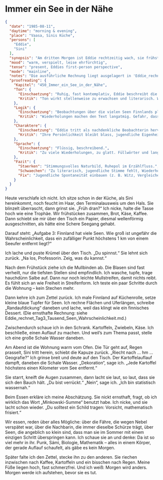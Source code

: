 # Immer ein See in der Nähe

```json
{
  "date": "1985-08-11",
  "daytime": "morning & evening",
  "place": "Vaasa, Sinis Küche",
  "persons": [
    "Eddie",
    "Sini"
  ],
  "synopsis": "Am dritten Morgen ist Eddie rechtzeitig wach, sie frühstückt mit Sini, die ihr den Zettel direkt am Tisch gibt. Tagsüber rechnet sie, versorgt ihre fast verheilten Füße und kocht ein thematisch passendes Abendessen. Am Abend erkennt Eddie, wie sehr Sini ihre Aufgaben mit Humor und Intelligenz auflädt. Ihr Respekt wächst, und zwischen beiden liegt ein unausgesprochenes Band.",
  "mood": "warm, verspielt, leise ehrfürchtig",
  "tense": "present, Eddies first-person perspective",
  "mode": "mainline",
  "notes": "Die ausführliche Rechnung liegt ausgelagert in 'Eddie_rechnet_Tag3_Tausend_Seen_Wahrscheinlichkeit.md'.",
  "proofreading": {
    "Kapitel": "450_Immer_ein_See_in_der_Nähe",
    "Ton": {
      "Einschaetzung": "Ruhig, fast kontemplativ, Eddie beschreibt die Naturbeobachtung mit Staunen.",
      "Kritik": "Ton wirkt stellenweise zu erwachsen und literarisch. Wenig jugendliche Spontaneität."
    },
    "Logik": {
      "Einschaetzung": "Beobachtungen über die vielen Seen Finnlands plausibel.",
      "Kritik": "Wiederholungen machen den Text langatmig. Gefahr, dass die Szene wie Füllmaterial wirkt."
    },
    "Charaktere": {
      "Einschaetzung": "Eddie tritt als nachdenkliche Beobachterin hervor.",
      "Kritik": "Ihre Persönlichkeit bleibt blass, jugendliche Eigenheiten fehlen. Keine Dynamik mit Nebenfiguren."
    },
    "Sprache": {
      "Einschaetzung": "Flüssig, beschreibend.",
      "Kritik": "Zu viele Wiederholungen, zu glatt. Füllwörter und lange Sätze nehmen Tempo raus."
    },
    "Fazit": {
      "Staerken": "Stimmungsvolles Naturbild, Ruhepol im Erzählfluss.",
      "Schwaechen": "Zu literarisch, jugendliche Stimme fehlt, Wiederholungen.",
      "Fix": "Jugendliche Spontaneität einbauen (z. B. Witz, Vergleiche), Sprache straffen, weniger Wiederholungen."
    }
  }
}
```

Heute verschlafe ich nicht. Ich sitze schon in der Küche, als Sini hereinkommt,
noch feucht im Haar, den Terminalausweis um den Hals. Sie blinzelt überrascht,
dann grinst sie. „Früh dran?“ Ich nicke, halte die Tasse hoch wie eine Trophäe.
Wir frühstücken zusammen, Brot, Käse, Kaffee. Dann schiebt sie mir über den
Tisch ein Papier, diesmal wellenförmig ausgeschnitten, als hätte eine Schere
Seegang gehabt.

Darauf steht: „Aufgabe 3: Finnland hat viele Seen. Wie groß ist ungefähr die
Wahrscheinlichkeit, dass ein zufälliger Punkt höchstens 1 km von einem Seeufer
entfernt liegt?“

Ich lache und puste Krümel über den Tisch. „Du spinnst.“ Sie lehnt sich zurück.
„Na los, Professorin. Zeig, was du kannst.“

Nach dem Frühstück ziehe ich die Mullbinden ab. Die Blasen sind fast verheilt,
nur die tiefsten Stellen sind empfindlich. Ich wasche, tupfe, trage hauchdünn
Salbe auf. Dann nur noch leichte Mullstreifen, damit nichts reibt. Es fühlt sich
an wie Freiheit in Streifenform. Ich teste ein paar Schritte durch die Wohnung –
kein Stechen mehr.

Dann kehre ich zum Zettel zurück. Ich male Finnland auf Küchenrolle, setze
kleine blaue Tupfer für Seen. Ich rechne Flächen und Uferlängen, schreibe
„Randaufdickung“ daneben und lache, weil das klingt wie ein finnisches Dessert.
(Die ernsthafte Rechnung: siehe
Eddie_rechnet_Tag3_Tausend_Seen_Wahrscheinlichkeit.md.)

Zwischendurch schaue ich in den Schrank. Kartoffeln, Zwiebeln, Käse. Ich
beschließe, einen Auflauf zu machen. Und weil’s zum Thema passt, stelle ich eine
große Schale Wasser daneben.

Am Abend ist die Wohnung warm vom Ofen. Die Tür geht auf, Regen prasselt, Sini
tritt herein, schiebt die Kapuze zurück. „Riecht nach … hm … Geografie?“ Ich
grinse breit und deute auf den Tisch. Der Kartoffelauflauf dampft, daneben die
Schale Wasser. „Dekoration“, sage ich. „Jede Kartoffel höchstens einen Kilometer
vom See entfernt.“

Sie starrt, kneift die Augen zusammen, dann lacht sie laut, so laut, dass sie
sich den Bauch hält. „Du bist verrückt.“ „Nein“, sage ich. „Ich bin statistisch
wassernah.“

Beim Essen erkläre ich meine Abschätzung. Sie nickt ernsthaft, fragt, ob ich
wirklich das Wort „Minkowski-Summe“ benutzt habe. Ich nicke, und sie lacht schon
wieder. „Du solltest ein Schild tragen: Vorsicht, mathematisch frisiert.“

Wir essen, reden über alles Mögliche: über die Fähre, die wegen Nebel verspätet
war, über die Nachbarin, die immer dieselbe Schürze trägt, über Seen, die
angeblich so klein sind, dass man sie im Sommer mit einem einzigen Schritt
überspringen kann. Ich schaue sie an und denke: Da ist so viel mehr in ihr.
Punk, Sámi, Biologie, Mathematik – alles in einem Körper, der gerade Auflauf
schaufelt, als gäbe es kein Morgen.

Später falte ich den Zettel, stecke ihn zu den anderen. Sie riechen inzwischen
nach Kaffee, Kartoffeln und ein bisschen nach Regen. Meine Füße liegen hoch,
fast schmerzfrei. Und ich weiß: Morgen wird anders. Morgen werde ich aufstehen,
bevor sie es tut.
